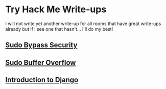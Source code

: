 # Try Hack Me Write-ups

I will not write yet another write-up for all rooms that have great write-ups already but if I see one that hasn't... I'll do my best!

## [Sudo Bypass Security](https://github.com/Thiousi/TryHackMe/blob/master/sudovulnsbypass.md)

## [Sudo Buffer Overflow](https://github.com/Thiousi/TryHackMe/blob/master/sudovulnsbof.md)

## [Introduction to Django](https://github.com/Thiousi/TryHackMe/blob/master/django.md)
